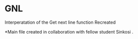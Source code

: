 # GNL

Interperatation of the Get next line function Recreated

*Main file created in collaboration with fellow student Sinkosi .
